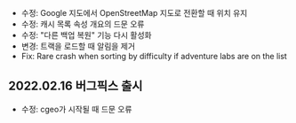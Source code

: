 - 수정: Google 지도에서 OpenStreetMap 지도로 전환할 때 위치 유지
- 수정: 캐시 목록 속성 개요의 드문 오류
- 수정: "다른 백업 복원" 기능 다시 활성화
- 변경: 트랙을 로드할 때 알림을 제거
- Fix: Rare crash when sorting by difficulty if adventure labs are on the list

## 2022.02.16 버그픽스 출시

- 수정: cgeo가 시작될 때 드문 오류
